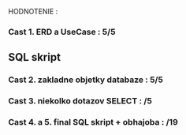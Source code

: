 HODNOTENIE : 
### Cast 1. ERD a UseCase : 5/5

## SQL skript
### Cast 2. zakladne objetky databaze : 5/5
### Cast 3. niekolko dotazov SELECT : /5
### Cast 4. a 5. final SQL skript + obhajoba : /19
